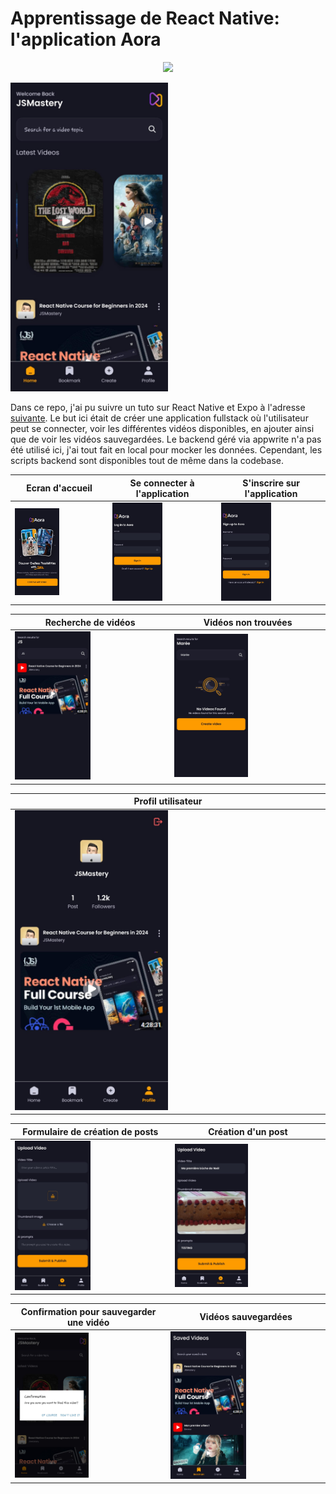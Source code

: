 # Apprentissage de React Native: l'application Aora

<p align="center">
  <a href="https://skillicons.dev">
    <img src="https://skillicons.dev/icons?i=ts,react,tailwind" />
  </a>
</p>

<img src="assets/images/readme/homepage.jpg" width="50%">

Dans ce repo, j'ai pu suivre un tuto sur React Native et Expo à l'adresse [suivante](https://www.youtube.com/watch?v=ZBCUegTZF7M). Le but ici était de créer une application fullstack où l'utilisateur peut se connecter, voir les différentes vidéos disponibles, en ajouter ainsi que de voir les vidéos sauvegardées. Le backend géré via appwrite n'a pas été utilisé ici, j'ai tout fait en local pour mocker les données. Cependant, les scripts backend sont disponibles tout de même dans la codebase.

| Ecran d'accueil                                          | Se connecter à l'application                           | S'inscrire sur l'application                            |
| -------------------------------------------------------- | ------------------------------------------------------ | ------------------------------------------------------- |
| <img src="assets/images/readme/welcome.jpg" width="50%"> | <img src="assets/images/readme/login.jpg" width="50%"> | <img src="assets/images/readme/signup.jpg" width="50%"> |

| Recherche de vidéos                                         | Vidéos non trouvées                                         |
| ----------------------------------------------------------- | ----------------------------------------------------------- |
| <img src="assets/images/readme/search-200.jpg" width="50%"> | <img src="assets/images/readme/search-404.jpg" width="50%"> |

| Profil utilisateur                                       |
| -------------------------------------------------------- |
| <img src="assets/images/readme/profile.jpg" width="50%"> |

| Formulaire de création de posts                              | Création d'un post                                           |
| ------------------------------------------------------------ | ------------------------------------------------------------ |
| <img src="assets/images/readme/create-form.jpg" width="50%"> | <img src="assets/images/readme/create-post.jpg" width="50%"> |

| Confirmation pour sauvegarder une vidéo                         | Vidéos sauvegardées                                           |
| --------------------------------------------------------------- | ------------------------------------------------------------- |
| <img src="assets/images/readme/alert-bookmark.jpg" width="50%"> | <img src="assets/images/readme/saved-videos.jpg" width="50%"> |
